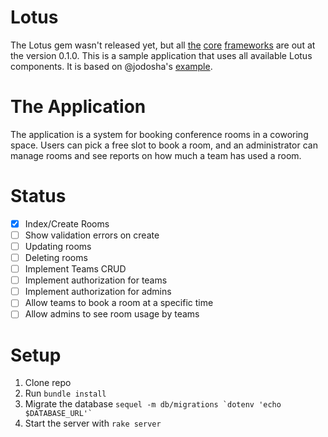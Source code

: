 # Lotus

The Lotus gem wasn't released yet, but all
[the](https://github.com/lotus/router)
[core](https://github.com/lotus/controller)
[frameworks](https://github.com/lotus/view) are out at the version 0.1.0.  This
is a sample application that uses all available Lotus components. It is based
on @jodosha's [example](https://gist.github.com/jodosha/9830002).

# The Application

The application is a system for booking conference rooms in a coworing space.
Users can pick a free slot to book a room, and an administrator can manage
rooms and see reports on how much a team has used a room.

# Status

- [x] Index/Create Rooms
- [ ] Show validation errors on create
- [ ] Updating rooms
- [ ] Deleting rooms
- [ ] Implement Teams CRUD
- [ ] Implement authorization for teams
- [ ] Implement authorization for admins
- [ ] Allow teams to book a room at a specific time
- [ ] Allow admins to see room usage by teams

# Setup

1. Clone repo
2. Run `bundle install`
3. Migrate the database ``sequel -m db/migrations `dotenv 'echo $DATABASE_URL'` ``
4. Start the server with `rake server`

